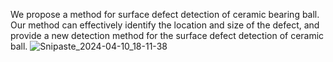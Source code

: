 We propose a method for surface defect detection of ceramic bearing ball. Our method can effectively identify the location and size of the defect, and provide a new detection method for the surface defect detection of ceramic ball.
![Snipaste_2024-04-10_18-11-38](https://github.com/chenleifghh/GSMFNet/assets/128015789/d87c3fce-003d-40b6-b0d3-4ca9fcd224c7)
